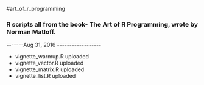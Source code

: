 #art_of_r_programming
### R scripts all from the book- The Art of R Programming, wrote by Norman Matloff.

-------Aug 31, 2016 ------------------

- vignette_warmup.R uploaded
- vignette_vector.R uploaded
- vignette_matrix.R uploaded
- vignette_list.R uploaded